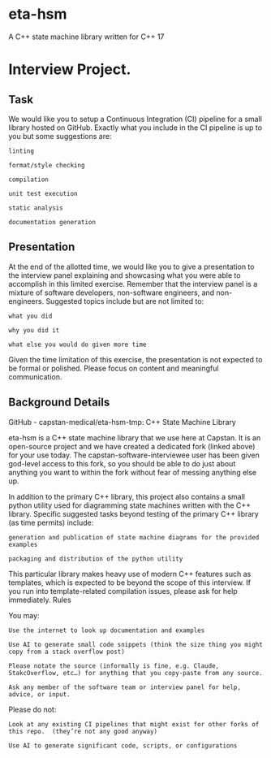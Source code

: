 # eta-hsm

A C++ state machine library written for C++ 17

# Interview Project.

## Task

We would like you to setup a Continuous Integration (CI) pipeline for a small library hosted on GitHub.  Exactly what you include in the CI pipeline is up to you but some suggestions are:

    linting

    format/style checking

    compilation

    unit test execution

    static analysis

    documentation generation

## Presentation

At the end of the allotted time, we would like you to give a presentation to the interview panel explaining and showcasing what you were able to accomplish in this limited exercise.  Remember that the interview panel is a mixture of software developers, non-software engineers, and non-engineers.  Suggested topics include but are not limited to:

    what you did

    why you did it

    what else you would do given more time

Given the time limitation of this exercise, the presentation is not expected to be formal or polished.  Please focus on content and meaningful communication.

## Background Details
 

GitHub - capstan-medical/eta-hsm-tmp: C++ State Machine Library  

eta-hsm is a C++ state machine library that we use here at Capstan.  It is an open-source project and we have created a dedicated fork (linked above) for your use today.  The capstan-software-interviewee user has been given god-level access to this fork, so you should be able to do just about anything you want to within the fork without fear of messing anything else up. 

In addition to the primary C++ library, this project also contains a small python utility used for diagramming state machines written with the C++ library.  Specific suggested tasks beyond testing of the primary C++ library (as time permits) include:

    generation and publication of state machine diagrams for the provided examples

    packaging and distribution of the python utility

This particular library makes heavy use of modern C++ features such as templates, which is expected to be beyond the scope of this interview.  If you run into template-related compilation issues, please ask for help immediately.
Rules

You may:

    Use the internet to look up documentation and examples

    Use AI to generate small code snippets (think the size thing you might copy from a stack overflow post)

    Please notate the source (informally is fine, e.g. Claude, StakcOverflow, etc…) for anything that you copy-paste from any source.

    Ask any member of the software team or interview panel for help, advice, or input.  

Please do not:

    Look at any existing CI pipelines that might exist for other forks of this repo.  (they’re not any good anyway)

    Use AI to generate significant code, scripts, or configurations

